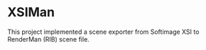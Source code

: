 # XSIMan
This project implemented a scene exporter from Softimage XSI to RenderMan (RIB) scene file.
